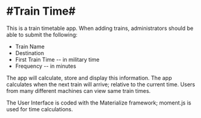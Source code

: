 # #Train Time#
This is a train timetable app.  When adding trains, administrators should be able to submit the following:
* Train Name
* Destination
* First Train Time -- in military time
* Frequency -- in minutes

The app will calculate, store and display this information. The app calculates when the next train will arrive; relative to the current time.
Users from many different machines can view same train times.

The User Interface is coded with the Materialize framework; moment.js is used for time calculations.